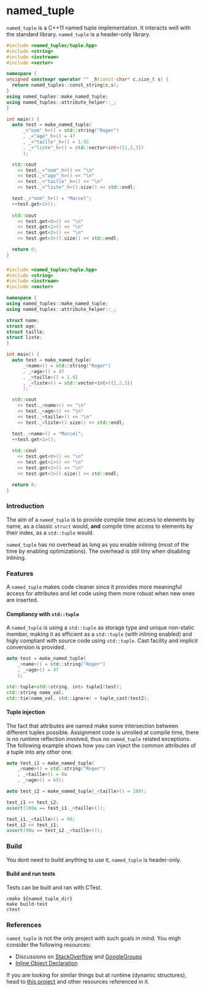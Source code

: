 named\_tuple
==================

`named_tuple` is a C++11 named tuple implementation. It interacts well with the standard library. `named_tuple` is a header-only library.

```c++
#include <named_tuples/tuple.hpp>
#include <string>
#include <iostream>
#include <vector>

namespace {
unsigned constexpr operator "" _h(const char* c,size_t s) { 
  return named_tuples::const_string(c,s);
}
using named_tuples::make_named_tuple;
using named_tuples::attribute_helper::_;
}

int main() {
  auto test = make_named_tuple( 
      _<"nom"_h>() = std::string("Roger")
      , _<"age"_h>() = 47
      , _<"taille"_h>() = 1.92
      , _<"liste"_h>() = std::vector<int>({1,2,3})
      );

  std::cout 
    << test._<"nom"_h>() << "\n"
    << test._<"age"_h>() << "\n"
    << test._<"taille"_h>() << "\n"
    << test._<"liste"_h>().size() << std::endl;

  test._<"nom"_h>() = "Marcel";
  ++test.get<1>();
  
  std::cout 
    << test.get<0>() << "\n"
    << test.get<1>() << "\n"
    << test.get<2>() << "\n"
    << test.get<3>().size() << std::endl;

  return 0;
}
```

###  

```c++
#include <named_tuples/tuple.hpp>
#include <string>
#include <iostream>
#include <vector>

namespace {
using named_tuples::make_named_tuple;
using named_tuples::attribute_helper::_;

struct name;
struct age;
struct taille;
struct liste;
}

int main() {
  auto test = make_named_tuple( 
      _<name>() = std::string("Roger")
      , _<age>() = 47
      , _<taille>() = 1.92
      , _<liste>() = std::vector<int>({1,2,3})
      );

  std::cout 
    << test._<name>() << "\n"
    << test._<age>() << "\n"
    << test._<taille>() << "\n"
    << test._<liste>().size() << std::endl;

  test._<name>() = "Marcel";
  ++test.get<1>();
  
  std::cout 
    << test.get<0>() << "\n"
    << test.get<1>() << "\n"
    << test.get<2>() << "\n"
    << test.get<3>().size() << std::endl;

  return 0;
}
```

###  


### Introduction

The aim of a `named_tuple` is to provide compile time access to elements by name, as a classic `struct` would, __and__ compile time access to elements by their index, as a `std::tuple` would.

`named_tuple` has no overhead as long as you enable inlining (most of the time by enabling optimizations). The overhead is still tiny when disabling inlining.

### Features

A `named_tuple` makes code cleaner since it provides more meaningful access for attributes and let code using them more robust when new ones are inserted.

#### Compliancy with `std::tuple`

A `named_tuple` is using a `std::tuple` as storage type and unique non-static member, making it as efficient as a `std::tuple` (with inlining enabled) and higly compliant with source code using `std::tuple`. Cast facility and implicit conversion is provided.

```c++
auto test = make_named_tuple( 
    _<name>() = std::string("Roger")
    , _<age>() = 47
    );

std::tuple<std::string, int> tuple1(test);
std::string name_val;
std::tie(name_val, std::ignore) = tuple_cast(test2);
```

#### Tuple injection

The fact that attributes are named make some intersection between different tuples possible. Assignment code is unrolled at compile time, there is no runtime reflection involved, thus no `named_tuple` related exceptions. The following example shows how you can inject the common attributes of a tuple into any other one.

```c++
auto test_i1 = make_named_tuple(
    _<name>() = std::string("Roger")
    , _<taille>() = 0u
    , _<age>() = 65);

auto test_i2 = make_named_tuple(_<taille>() = 180);

test_i1 << test_i2;
assert(180u == test_i1._<taille>());

test_i1._<taille>() = 90;
test_i2 << test_i1;
assert(90u == test_i2._<taille>());
```

### Build

You dont need to build anything to use it, `named_tuple` is header-only.

#### Build and run tests

Tests can be built and ran with CTest.

```
cmake ${named_tuple_dir}
make build-test
ctest
```

### References

`named_tuple` is not the only project with such goals in mind. You migh consider the following resources:

* Discussions on [StackOverflow](http://stackoverflow.com/questions/13065166/c11-tagged-tuple) and [GoogleGroups](https://groups.google.com/a/isocpp.org/forum/#!topic/std-proposals/N-kIXNrkTUk)
* [Inline Object Declaration](https://github.com/matt-42/iod)

If you are looking for similar things but at runtime (dynamic structures), head to [this project](https://github.com/duckie/CppNestedContainer) and other resources referenced in it.
